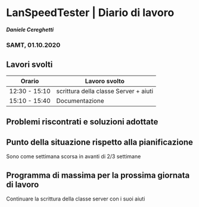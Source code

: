 # LanSpeedTester | Diario di lavoro
##### Daniele Cereghetti
### SAMT, 01.10.2020

## Lavori svolti


|Orario        |Lavoro svolto                 |
|--------------|------------------------------|
|12:30 - 15:10 | scrittura della classe Server + aiuti |
|15:10 - 15:40 | Documentazione |


##  Problemi riscontrati e soluzioni adottate


##  Punto della situazione rispetto alla pianificazione
Sono come settimana scorsa in avanti di 2/3 settimane

## Programma di massima per la prossima giornata di lavoro
Continuare la scrittura della classe server con i suoi aiuti